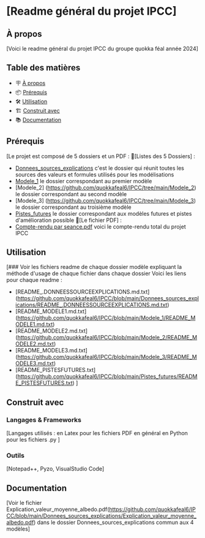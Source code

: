 # [Readme général du projet IPCC]

## À propos

[Voici le readme général du projet IPCC du groupe quokka féal année 2024]

## Table des matières

- 🪧 [À propos](#à-propos)
- 📦 [Prérequis](#prérequis)
- 🛠️ [Utilisation](#utilisation)
- 🏗️ [Construit avec](#construit-avec)
- 📚 [Documentation](#documentation)

## Prérequis

[Le projet est composé de 5 dossiers et un PDF  :
📝[Listes des 5 Dossiers] :
- [Donnees_sources_explications](https://github.com/quokkafeal6/IPCC/tree/main/Donnees_sources_explications) c'est le dossier qui réunit toutes les sources des valeurs et formules utilisés pour les modélisations
- [Modele_1](https://github.com/quokkafeal6/IPCC/tree/main/Modele_1) le dossier correspondant au premier modèle
- [Modele_2] (https://github.com/quokkafeal6/IPCC/tree/main/Modele_2) le dossier correspondant au second modèle
- [Modele_3] (https://github.com/quokkafeal6/IPCC/tree/main/Modele_3) le dossier correspondant au troisième modèle
- [Pistes_futures](https://github.com/quokkafeal6/IPCC/tree/main/Pistes_futures) le dossier correspondant aux modèles futures et pistes d'amélioration possible
📝[Le fichier PDF] :
- [Compte-rendu par seance.pdf](https://github.com/quokkafeal6/IPCC/blob/main/Compte-rendu%20par%20seance%20.pdf) voici le compte-rendu total du projet IPCC


## Utilisation

[### Voir les fichiers readme de chaque dossier modèle expliquant la méthode d'usage de chaque fichier dans chaque dossier
Voici les liens pour chaque readme : 
- [README_.DONNEESSOURCEEXPLICATIONS.md.txt] (https://github.com/quokkafeal6/IPCC/blob/main/Donnees_sources_explications/README_.DONNEESSOURCEEXPLICATIONS.md.txt)
- [README_MODELE1.md.txt] (https://github.com/quokkafeal6/IPCC/blob/main/Modele_1/README_MODELE1.md.txt)
- [README_MODELE2.md.txt] (https://github.com/quokkafeal6/IPCC/blob/main/Modele_2/README_MODELE2.md.txt)
- [README_MODELE3.md.txt] (https://github.com/quokkafeal6/IPCC/blob/main/Modele_3/README_MODELE3.md.txt)
- [README_PISTESFUTURES.txt] (https://github.com/quokkafeal6/IPCC/blob/main/Pistes_futures/README_PISTESFUTURES.txt)
 ]


## Construit avec

### Langages & Frameworks

[Langages utilisés : 
en Latex pour les fichiers PDF en général
en Python pour les fichiers .py  ]

### Outils 

[Notepad++, Pyzo, VisualStudio Code]


## Documentation

[Voir le fichier Explication_valeur_moyenne_albedo.pdf(https://github.com/quokkafeal6/IPCC/blob/main/Donnees_sources_explications/Explication_valeur_moyenne_albedo.pdf) dans le dossier Donnees_sources_explications commun aux 4 modèles]



